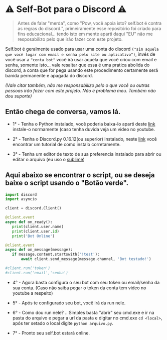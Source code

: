 # :warning: Self-Bot para o Discord :warning:
> Antes de falar "merda", como "Pow, você apoia isto? self.bot é contra as regras do discord.", primeiramente esse repositório foi criado para fins educacional... tendo isto em mente aparti daqui "EU" não me resposabilizo pelo que irão fazer com este projeto.

Self.bot é geralmente usado para usar uma conta do discord `("sim aquela que você logar com email e senha pelo site ou aplicativo")`, invés de você usar a `"conta bot"` você irá usar aquela que você criou com email e senha, somente isto... vale resaltar que essa é uma pratica abolida do discord, a conta que for pega usando este procedimento certamente será banida permanente e apagada do discord.

*(Vale citar também, não me responsabilizo pelo o que você ou outras pessoas irão fazer com este projeto. Não é problema meu. Também não dou suporte)*
 
 ## Então chega de conversa, vamos lá.
 
 * 1° - Tenha o Python instalado, você poderia baixa-lo aparti deste [link](https://www.python.org) instale-o normamente (caso tenha duvida veja um video no youtube.
 
 * 2° - Tenha o Discord.py 0.16.12(ou superior) instalado, neste [link](https://github.com/Rapptz/discord.py) você encontrar um tutorial de como instalo corretamente.
 
 * 3° - Tenha um editor de texto de sua preferencia instalado para abrir ou editar o arquivo (eu uso o [sublime](https://sublimetext.com))
 
 ## Aqui abaixo se encontrar o script, ou se deseja baixe o script usando o "Botão verde".
 
 
 ```py
import discord
import asyncio

client = discord.Client()

@client.event
async def on_ready():
    print(client.user.name)
    print(client.user.id)
    print('Bot Online')

@client.event
async def on_message(message):
    if message.content.startswith('!test'):
        await client.send_message(message.channel, 'Bot testado!')

#client.run('token')
#client.run('email','senha')
```

* 4° - Agora basta configura o seu bot com seu token ou email/senha da sua conta. (Caso não saiba pegar o token da conta tem video no youtube a respeito)

* 5° - Após te configurado seu bot, você irá da run nele.

* 6° - Como dou run nele? .. Simples basta "abrir" seu cmd.exe e ir na pasta do arquivo e pegar a url da pasta e digitar no cmd.exe `cd <local>`, após ter setado o local digite `python arquivo.py`.

* 7° - Pronto seu self.bot estará online.
